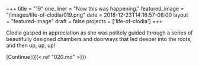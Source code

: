 +++
title = "19"
one_liner = "Now this was happening."
featured_image = "/images/life-of-clodia/019.png"
date = 2018-12-23T14:16:57-08:00
layout = "featured-image"
draft = false
projects = ['life-of-clodia']
+++

Clodia gasped in appreciation as she was politely guided through a series of beautifully designed chambers and doorways that led deeper into the roots, and then up, up, up!

[Continue]({{< ref "020.md" >}})
